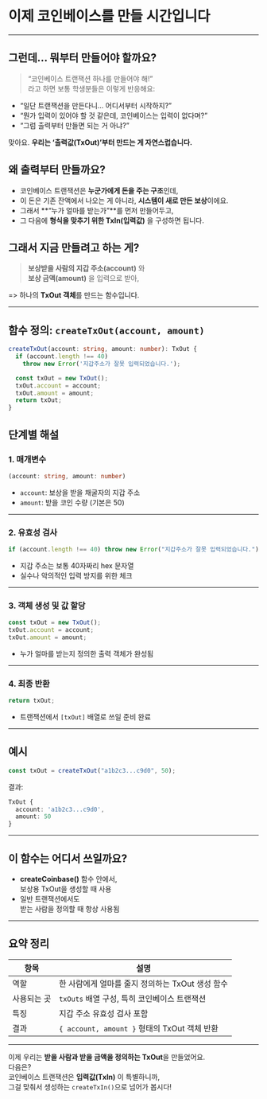 # 이제 코인베이스를 만들 시간입니다

---

## 그런데… 뭐부터 만들어야 할까요?

> “코인베이스 트랜잭션 하나를 만들어야 해!”  
> 라고 하면 보통 학생분들은 이렇게 반응해요:

- “일단 트랜잭션을 만든다니… 어디서부터 시작하지?”
- “뭔가 입력이 있어야 할 것 같은데, 코인베이스는 입력이 없다며?”
- “그럼 출력부터 만들면 되는 거 아냐?”

맞아요. **우리는 ‘출력값(TxOut)’부터 만드는 게 자연스럽습니다.**

## 왜 출력부터 만들까요?

- 코인베이스 트랜잭션은 **누군가에게 돈을 주는 구조**인데,
- 이 돈은 기존 잔액에서 나오는 게 아니라, **시스템이 새로 만든 보상**이에요.
- 그래서 **“누가 얼마를 받는가”**를 먼저 만들어두고,
- 그 다음에 **형식을 맞추기 위한 TxIn(입력값)** 을 구성하면 됩니다.

## 그래서 지금 만들려고 하는 게?

> **보상받을 사람의 지갑 주소(account)** 와  
> **보상 금액(amount)** 을 입력으로 받아,

=> 하나의 **TxOut 객체**를 만드는 함수입니다.

---

## 함수 정의: `createTxOut(account, amount)`

```ts
createTxOut(account: string, amount: number): TxOut {
  if (account.length !== 40)
    throw new Error('지갑주소가 잘못 입력되었습니다.');

  const txOut = new TxOut();
  txOut.account = account;
  txOut.amount = amount;
  return txOut;
}
```

## 단계별 해설

### 1. 매개변수

```ts
(account: string, amount: number)
```

- `account`: 보상을 받을 채굴자의 지갑 주소
- `amount`: 받을 코인 수량 (기본은 50)

---

### 2. 유효성 검사

```ts
if (account.length !== 40) throw new Error("지갑주소가 잘못 입력되었습니다.");
```

- 지갑 주소는 보통 40자짜리 hex 문자열
- 실수나 악의적인 입력 방지를 위한 체크

---

### 3. 객체 생성 및 값 할당

```ts
const txOut = new TxOut();
txOut.account = account;
txOut.amount = amount;
```

- 누가 얼마를 받는지 정의한 출력 객체가 완성됨

---

### 4. 최종 반환

```ts
return txOut;
```

- 트랜잭션에서 `[txOut]` 배열로 쓰일 준비 완료

---

## 예시

```ts
const txOut = createTxOut("a1b2c3...c9d0", 50);
```

결과:

```ts
TxOut {
  account: 'a1b2c3...c9d0',
  amount: 50
}
```

---

## 이 함수는 어디서 쓰일까요?

- **createCoinbase()** 함수 안에서,  
  보상용 TxOut을 생성할 때 사용
- 일반 트랜잭션에서도  
  받는 사람을 정의할 때 항상 사용됨

---

## 요약 정리

| 항목        | 설명                                             |
| ----------- | ------------------------------------------------ |
| 역할        | 한 사람에게 얼마를 줄지 정의하는 TxOut 생성 함수 |
| 사용되는 곳 | `txOuts` 배열 구성, 특히 코인베이스 트랜잭션     |
| 특징        | 지갑 주소 유효성 검사 포함                       |
| 결과        | `{ account, amount }` 형태의 TxOut 객체 반환     |

---

이제 우리는 **받을 사람과 받을 금액을 정의하는 TxOut**을 만들었어요.  
다음은?  
코인베이스 트랜잭션은 **입력값(TxIn)** 이 특별하니까,  
그걸 맞춰서 생성하는 `createTxIn()`으로 넘어가 봅시다!
